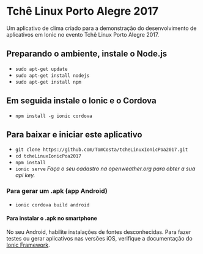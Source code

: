 # Tchê Linux Porto Alegre 2017
Um aplicativo de clima criado para a demonstração do desenvolvimento de aplicativos em Ionic no evento Tchê Linux Porto Alegre 2017.

## Preparando o ambiente, instale o Node.js
- `sudo apt-get update`
- `sudo apt-get install nodejs`
- `sudo apt-get install npm`

## Em seguida instale o Ionic e o Cordova
- `npm install -g ionic cordova`

## Para baixar e iniciar este aplicativo
- `git clone https://github.com/TomCosta/tcheLinuxIonicPoa2017.git`
- `cd tcheLinuxIonicPoa2017`
- `npm install`
- `ionic serve`
*Faça o seu cadastro na openweather.org para obter a sua api key.*

### Para gerar um .apk (app Android)
- `ionic cordova build android`

#### Para instalar o .apk no smartphone
No seu Android, habilite instalações de fontes desconhecidas.
Para fazer testes ou gerar aplicativos nas versões iOS, verifique a documentação do [Ionic Framework](https://ionicframework.com/docs/v1/guide/testing.html).
